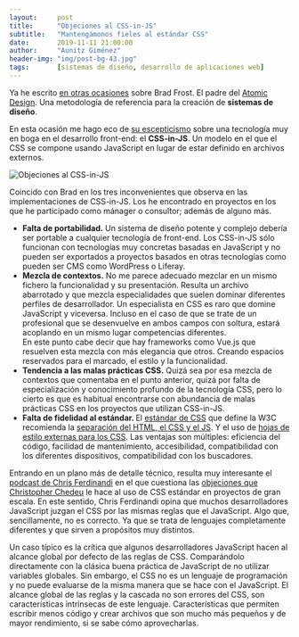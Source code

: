 ```yaml
---
layout:     post
title:      "Objeciones al CSS-in-JS"
subtitle:   "Mantengámonos fieles al estándar CSS"
date:       2019-11-11 21:00:00
author:     "Aunitz Giménez"
header-img: "img/post-bg-43.jpg"
tags:       [sistemas de diseño, desarrollo de aplicaciones web]
---
```


<p>Ya he escrito <a href="{{ site.baseurl }}{% post_url 2017-09-15-memorando-libro-atomic-design-brad-frost %}">en otras ocasiones</a> sobre Brad Frost. El padre del <a href="https://bradfrost.com/blog/post/atomic-web-design/" target="_blank" rel="noopener">Atomic Design</a>. Una metodología de referencia para la creación de <strong>sistemas de diseño</strong>.</p>

<p>En esta ocasión me hago eco de <a href="https://bradfrost.com/blog/link/whats-wrong-with-css-in-js/" target="_blank" rel="noopener">su escepticismo</a> sobre una tecnología muy en boga en el desarrollo front-end: el <strong>CSS-in-JS</strong>. Un modelo en el que el CSS se compone usando JavaScript en lugar de estar definido en archivos externos.</p>

<p><img src="{{ site.baseurl }}/img/objeciones-al-css-in-js.png" alt="Objeciones al CSS-in-JS"></p>

<p>Coincido con Brad en los tres inconvenientes que observa en las implementaciones de CSS-in-JS. Los he encontrado en proyectos en los que he participado como mánager o consultor; además de alguno más.</p>
<ul>
	<li><strong>Falta de portabilidad.</strong> Un sistema de diseño potente y complejo debería ser portable a cualquier tecnología de front-end. Los CSS-in-JS sólo funcionan con tecnologías muy concretas basadas en JavaScript y no pueden ser exportados a proyectos basados en otras tecnologías como pueden ser CMS como WordPress o Liferay.</li>
	<li><strong>Mezcla de contextos.</strong> No me parece adecuado mezclar en un mismo fichero la funcionalidad y su presentación. Resulta un archivo abarrotado y que mezcla especialidades que suelen dominar diferentes perfiles de desarrollador. Un especialista en CSS es raro que domine JavaScript y viceversa. Incluso en el caso de que se trate de un profesional que se desenvuelve en ambos campos con soltura, estará acoplando en un mismo lugar competencias diferentes. <br />En este punto cabe decir que hay frameworks como Vue.js que resuelven esta mezcla con más elegancia que otros. Creando espacios reservados para el marcado, el estilo y la funcionalidad.</li>
	<li><strong>Tendencia a las malas prácticas CSS.</strong> Quizá sea por esa mezcla de contextos que comentaba en el punto anterior, quizá por falta de especialización y conocimiento profundo de la tecnología CSS, pero lo cierto es que es habitual encontrarse con abundancia de malas prácticas CSS en los proyectos que utilizan CSS-in-JS.</li>
	<li><strong>Falta de fidelidad al estándar. </strong>El <a href="https://www.w3.org/Style/CSS/" target="_blank" rel="noopener">estándar de CSS</a> que define la W3C recomienda la <a href="https://www.w3.org/wiki/The_web_standards_model_-_HTML_CSS_and_JavaScript" target="_blank" rel="noopener">separación del HTML, el CSS y el JS</a>. Y el uso de <a href="https://www.w3.org/Style/Examples/011/firstcss.en.html#external" target="_blank" rel="noopener">hojas de estilo externas para los CSS</a>. Las ventajas son múltiples: eficiencia del código, facilidad de mantenimiento, accesibilidad, compatibilidad con los diferentes dispositivos, compatibilidad con los buscadores.</li>
</ul>

<p>Entrando en un plano más de detalle técnico, resulta muy interesante el <a href="https://soundcloud.com/vanillajspodcast/whats-wrong-with-css-in-js" target="_blank" rel="noopener">podcast de Chris Ferdinandi</a> en el que cuestiona las <a href="https://speakerdeck.com/vjeux/react-css-in-js" target="_blank" rel="noopener">objeciones que Christopher Chedeu</a> le hace al uso de CSS estándar en proyectos de gran escala. En este sentido, Chris Ferdinandi opina que muchos desarrolladores JavaScript juzgan el CSS por las mismas reglas que el JavaScript. Algo que, sencillamente, no es correcto. Ya que se trata de lenguajes completamente diferentes y que sirven a propósitos muy distintos.</p>

<p>Un caso típico es la crítica que algunos desarrolladores JavaScript hacen al alcance global por defecto de las reglas de CSS. Comparándolo directamente con la clásica buena práctica de JavaScript de no utilizar variables globales. Sin embargo, el CSS no es un lenguaje de programación y no puede evaluarse de la misma manera que se hace con el JavaScript. El alcance global de las reglas y la cascada no son errores del CSS, son características intrínsecas de este lenguaje. Características que permiten escribir menos código y crear archivos que son mucho más pequeños y de mayor rendimiento, si se sabe cómo aprovecharlas.</p>